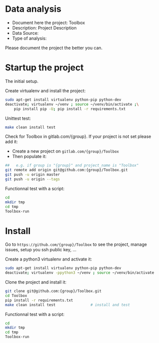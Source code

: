 # Data analysis
- Document here the project: Toolbox
- Description: Project Description
- Data Source:
- Type of analysis:

Please document the project the better you can.

# Startup the project

The initial setup.

Create virtualenv and install the project:
```bash
sudo apt-get install virtualenv python-pip python-dev
deactivate; virtualenv ~/venv ; source ~/venv/bin/activate ;\
    pip install pip -U; pip install -r requirements.txt
```

Unittest test:
```bash
make clean install test
```

Check for Toolbox in gitlab.com/{group}.
If your project is not set please add it:

- Create a new project on `gitlab.com/{group}/Toolbox`
- Then populate it:

```bash
##   e.g. if group is "{group}" and project_name is "Toolbox"
git remote add origin git@github.com:{group}/Toolbox.git
git push -u origin master
git push -u origin --tags
```

Functionnal test with a script:

```bash
cd
mkdir tmp
cd tmp
Toolbox-run
```

# Install

Go to `https://github.com/{group}/Toolbox` to see the project, manage issues,
setup you ssh public key, ...

Create a python3 virtualenv and activate it:

```bash
sudo apt-get install virtualenv python-pip python-dev
deactivate; virtualenv -ppython3 ~/venv ; source ~/venv/bin/activate
```

Clone the project and install it:

```bash
git clone git@github.com:{group}/Toolbox.git
cd Toolbox
pip install -r requirements.txt
make clean install test                # install and test
```
Functionnal test with a script:

```bash
cd
mkdir tmp
cd tmp
Toolbox-run
```
